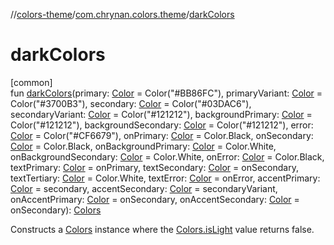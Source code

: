 //[colors-theme](../../index.md)/[com.chrynan.colors.theme](index.md)/[darkColors](dark-colors.md)

# darkColors

[common]\
fun [darkColors](dark-colors.md)(primary: [Color](../../../colors-core/colors-core/com.chrynan.colors/-color/index.md) = Color("#BB86FC"), primaryVariant: [Color](../../../colors-core/colors-core/com.chrynan.colors/-color/index.md) = Color("#3700B3"), secondary: [Color](../../../colors-core/colors-core/com.chrynan.colors/-color/index.md) = Color("#03DAC6"), secondaryVariant: [Color](../../../colors-core/colors-core/com.chrynan.colors/-color/index.md) = Color("#121212"), backgroundPrimary: [Color](../../../colors-core/colors-core/com.chrynan.colors/-color/index.md) = Color("#121212"), backgroundSecondary: [Color](../../../colors-core/colors-core/com.chrynan.colors/-color/index.md) = Color("#121212"), error: [Color](../../../colors-core/colors-core/com.chrynan.colors/-color/index.md) = Color("#CF6679"), onPrimary: [Color](../../../colors-core/colors-core/com.chrynan.colors/-color/index.md) = Color.Black, onSecondary: [Color](../../../colors-core/colors-core/com.chrynan.colors/-color/index.md) = Color.Black, onBackgroundPrimary: [Color](../../../colors-core/colors-core/com.chrynan.colors/-color/index.md) = Color.White, onBackgroundSecondary: [Color](../../../colors-core/colors-core/com.chrynan.colors/-color/index.md) = Color.White, onError: [Color](../../../colors-core/colors-core/com.chrynan.colors/-color/index.md) = Color.Black, textPrimary: [Color](../../../colors-core/colors-core/com.chrynan.colors/-color/index.md) = onPrimary, textSecondary: [Color](../../../colors-core/colors-core/com.chrynan.colors/-color/index.md) = onSecondary, textTertiary: [Color](../../../colors-core/colors-core/com.chrynan.colors/-color/index.md) = Color.White, textError: [Color](../../../colors-core/colors-core/com.chrynan.colors/-color/index.md) = onError, accentPrimary: [Color](../../../colors-core/colors-core/com.chrynan.colors/-color/index.md) = secondary, accentSecondary: [Color](../../../colors-core/colors-core/com.chrynan.colors/-color/index.md) = secondaryVariant, onAccentPrimary: [Color](../../../colors-core/colors-core/com.chrynan.colors/-color/index.md) = onSecondary, onAccentSecondary: [Color](../../../colors-core/colors-core/com.chrynan.colors/-color/index.md) = onSecondary): [Colors](-colors/index.md)

Constructs a [Colors](-colors/index.md) instance where the [Colors.isLight](-colors/is-light.md) value returns false.
